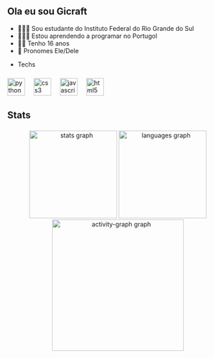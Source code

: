 ## Ola eu sou Gicraft 

- 👨🏻‍🎓 Sou estudante do Instituto Federal do Rio Grande do Sul
- 👨🏻‍💻 Estou aprendendo a programar no Portugol
- 👦🏼 Tenho 16 anos
- 🏐 Pronomes Ele/Dele
- <p align="left">Techs</p>

###

<div align="left">
  <img src="https://skillicons.dev/icons?i=py" height="40" alt="python logo"  />
  <img width="12" />
  <img src="https://cdn.jsdelivr.net/gh/devicons/devicon/icons/css3/css3-original.svg" height="40" alt="css3 logo"  />
  <img width="12" />
  <img src="https://skillicons.dev/icons?i=js" height="40" alt="javascript logo"  />
  <img width="12" />
  <img src="https://skillicons.dev/icons?i=html" height="40" alt="html5 logo"  />
</div>

###

<h2 align="left">Stats</h2>

###

<div align="center">
  <img src="https://github-readme-stats.vercel.app/api?username=gicraft00&hide_title=false&hide_rank=false&show_icons=true&include_all_commits=true&count_private=true&disable_animations=false&theme=github_dark&locale=en&hide_border=false&order=1" height="200" alt="stats graph"  />
  <img src="https://github-readme-stats.vercel.app/api/top-langs?username=gicraft00&locale=en&hide_title=false&layout=compact&card_width=320&langs_count=12&theme=github_dark&hide_border=false&order=2" height="200" alt="languages graph"  />
  <img src="https://github-readme-activity-graph.vercel.app/graph?username=gicraft00&radius=16&theme=github-dark&area=true&order=5&hide_title=false&hide_border=false" height="300" alt="activity-graph graph"  />
</div>

###
